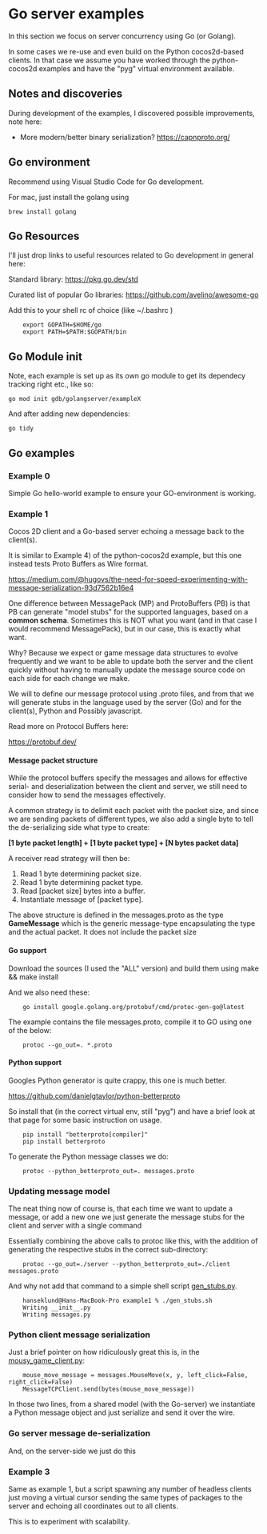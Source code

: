 # Go server examples
In this section we focus on server concurrency using Go (or Golang).

In some cases we re-use and even build on the Python cocos2d-based clients. In that case
we assume you have worked through the python-cocos2d examples and have the "pyg" virtual
environment available.

## Notes and discoveries
During development of the examples, I discovered possible improvements, note here:

- More modern/better binary serialization? https://capnproto.org/

## Go environment
Recommend using Visual Studio Code for Go development.

For mac, just install the golang using

    brew install golang

## Go Resources
I'll just drop links to useful resources related to Go development in general here:

Standard library: https://pkg.go.dev/std

Curated list of popular Go libraries: https://github.com/avelino/awesome-go

Add this to your shell rc of choice (like ~/.bashrc )

        export GOPATH=$HOME/go
        export PATH=$PATH:$GOPATH/bin

## Go Module init
Note, each example is set up as its own go module to get its dependecy tracking right etc., like so:

    go mod init gdb/golangserver/exampleX

And after adding new dependencies:

    go tidy

## Go examples

### Example 0
Simple Go hello-world example to ensure your GO-environment is working.

### Example 1
Cocos 2D client and a Go-based server echoing a message back to the client(s).

It is similar to Example 4) of the python-cocos2d example, but this one instead tests Proto Buffers
as Wire format.

https://medium.com/@hugovs/the-need-for-speed-experimenting-with-message-serialization-93d7562b16e4

One difference between MessagePack (MP) and ProtoBuffers (PB) is that PB can generate "model stubs"
for the supported languages, based on a **common schema**. Sometimes this is NOT what you want (and
in that case I would recommend MessagePack), but in our case, this is exactly what want. 

Why?  Because we expect or game message data structures to evolve frequently and we want to be able to
update both the server and the client quickly without having to manually update the message source
code on each side for each change we make.

We will to define our message protocol using .proto files, and from that we will generate stubs in
the language used by the server (Go) and for the client(s), Python and Possibly javascript.

Read more on Protocol Buffers here:

https://protobuf.dev/

#### Message packet structure
While the protocol buffers specify the messages and allows for effective serial- and deserialization
between the client and server, we still need to consider how to send the messages effectively.

A common strategy is to delimit each packet with the packet size, and since we are sending packets
of different types, we also add a single byte to tell the de-serializing side what type to create:

**[1 byte packet length] + [1 byte packet type] + [N bytes packet data]**

A receiver read strategy will then be:

1. Read 1 byte determining packet size.
2. Read 1 byte determining packet type.
3. Read [packet size] bytes into a buffer.
4. Instantiate message of [packet type].

The above structure is defined in the messages.proto as the type **GameMessage** which is the generic
message-type encapsulating the type and the actual packet. It does not include the packet size

#### Go support
Download the sources (I used the "ALL" version) and build them using make && make install

And we also need these:

        go install google.golang.org/protobuf/cmd/protoc-gen-go@latest

The example contains the file messages.proto, compile it to GO using one of the below:

        protoc --go_out=. *.proto

#### Python support
Googles Python generator is quite crappy, this one is much better.

https://github.com/danielgtaylor/python-betterproto 

So install that (in the correct virtual env, still "pyg") and have a brief look at that page for 
some basic instruction on usage.

        pip install "betterproto[compiler]"
        pip install betterproto    

To generate the Python message classes we do:

        protoc --python_betterproto_out=. messages.proto

### Updating message model
The neat thing now of course is, that each time we want to update a message, or add a new one we
just generate the message stubs for the client and server with a single command

Essentially combining the above calls to protoc like this, with the addition of generating
the respective stubs in the correct sub-directory:

        protoc --go_out=./server --python_betterproto_out=./client messages.proto

And why not add that command to a simple shell script [gen_stubs.py](./example1/gen_stubs.sh).

        hanseklund@Hans-MacBook-Pro example1 % ./gen_stubs.sh
        Writing __init__.py
        Writing messages.py

### Python client message serialization
Just a brief pointer on how ridiculously great this is, in the [mousy_game_client.py](./example1/mousy_game_client.py):

        mouse_move_message = messages.MouseMove(x, y, left_click=False, right_click=False)        
        MessageTCPClient.send(bytes(mouse_move_message))

In those two lines, from a shared model (with the Go-server) we instantiate a Python message
object and just serialize and send it over the wire.

### Go server message de-serialization
And, on the server-side we just do this

### Example 3
Same as example 1, but a script spawning any number of headless clients just moving a virtual cursor
sending the same types of packages to the server and echoing all coordinates out to all clients.

This is to experiment with scalability.